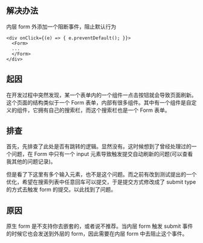 ## 解决办法

内层 form 外添加一个阻断事件，阻止默认行为

```
<div onClick={(e) => { e.preventDefault(); }}>
  <Form>
  ...
  </Form>
</div>
```

## 起因

在开发过程中突然发现，某一个表单内的一个组件一点击按钮就会导致页面刷新。这个页面的结构类似于一个 Form 表单，内部有很多组件。其中有一个组件是自定义的组件，它拥有自己的搜索栏，而这个搜索栏也是一个 Form 表单。

## 排查

首先，先排查了此处是否有跳转的逻辑。显然没有。这时候想到了曾经处理过的一个问题，在 Form 中只有一个 input 元素导致触发提交自动刷新的问题(可以查看我其他的问题记录)。

但是看了下这里有多个输入元素，也不是这个问题。而之前有改到测试提出的一个优化，希望在搜索列表中任意回车可以提交，于是提交方式修改成了 submit type 的方式去触发 form 的提交。以此找到了问题。

## 原因

原生 form 是不支持你去嵌套的，或者说不推荐。当内层 form 触发 submit 事件的时候它也会发送到外层的 form，因此需要在内层 form 中去阻止这个事件。
